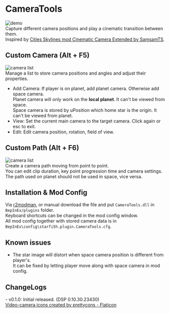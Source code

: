 # CameraTools

![demo](https://raw.githubusercontent.com/starfi5h/DSP_Mod_Support/dev/CameraTools/img/demo1.gif)  
Capture different camera positions and play a cinematic transition between them.  
Inspired by [Cities Skylines mod Cinematic Camera Extended by SamsamTS](https://steamcommunity.com/sharedfiles/filedetails/?id=785528371).  

## Custom Camera (Alt + F5)
![camera list](https://raw.githubusercontent.com/starfi5h/DSP_Mod_Support/dev/CameraTools/img/camera.png)  
Manage a list to store camera positions and angles and adjust their properties.  

- Add Camera: If player is on planet, add planet camera. Otherwise add space camera.  
  Planet camera will only work on the **local planet**. It can't be viewed from space.  
  Space camera is stored by uPosition which home star is the origin. It can't be viewed from planet.  
- View: Set the current main camera to the target camera. Click again or esc to exit.  
- Edit: Edit camera position, rotation, field of view.  

## Custom Path (Alt + F6)
![camera list](https://raw.githubusercontent.com/starfi5h/DSP_Mod_Support/dev/CameraTools/img/path.png)  
Create a camera path moving from point to point.  
You can edit clip duration, key point progression time and camera settings.  
The path used on planet should not be used in space, vice versa.  

## Installation & Mod Config
Via [r2modman](https://thunderstore.io/c/dyson-sphere-program/p/ebkr/r2modman/), or manual download the file and put `CameraTools.dll` in `BepInEx/plugins` folder.  
Keyboard shortcuts can be changed in the mod config window.  
All mod config together with stored camera data is in `BepInEx\config\starfi5h.plugin.CameraTools.cfg`.  

## Known issues
- The star image will distort when space camera position is different from player's.  
It can be fixed by letting player move along with space camera in mod config.  

## ChangeLogs

\- v0.1.0: Initial released. (DSP 0.10.30.23430)  
<a href="https://www.flaticon.com/free-icons/video-camera" title="video-camera icons">Video-camera icons created by prettycons - Flaticon</a>  